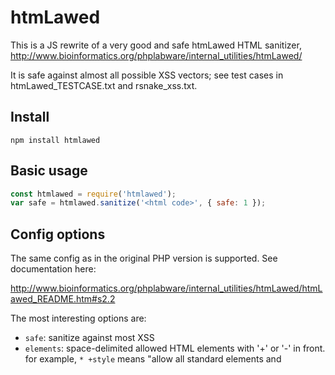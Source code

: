 # htmLawed

This is a JS rewrite of a very good and safe htmLawed HTML sanitizer, http://www.bioinformatics.org/phplabware/internal_utilities/htmLawed/

It is safe against almost all possible XSS vectors; see test cases in htmLawed_TESTCASE.txt and rsnake_xss.txt.

## Install

`npm install htmlawed`

## Basic usage

```js
const htmlawed = require('htmlawed');
var safe = htmlawed.sanitize('<html code>', { safe: 1 });
```

## Config options

The same config as in the original PHP version is supported. See documentation here:

http://www.bioinformatics.org/phplabware/internal_utilities/htmLawed/htmLawed_README.htm#s2.2

The most interesting options are:
* `safe`: sanitize against most XSS
* `elements`: space-delimited allowed HTML elements with '+' or '-' in front.
  for example, `* +style` means "allow all standard elements and <style> element".
* `keep_bad`: what to do with bad tags (6 is the default)
** 0 = remove them
** 1 = escape tags and element content (replace < > to &gt; &lt;)
** 2 = remove tags, escape element content
** 3, 4 = like 1, 2 but remove if text (#PCDATA) is invalid in parent element
** 5, 6 = like 3, 4 but leave space characters in place
* `parent`: supposed parent element that will be wrapped around content
* `tidy: -1 = compact/uglify HTML, 0 = no change (default), 1 = tify/beautify HTML
* `abs_url`: -1 = make relative, 0 = no change (default), 1 = make absolute
* `base_url`: base URL for `abs_url` to work if not 0

# License

LGPL, because it's a rewrite of the original LGPL-licensed library.

Copyright (c) 2016+ Vitaliy Filippov (vitalif ~ mail.ru)
